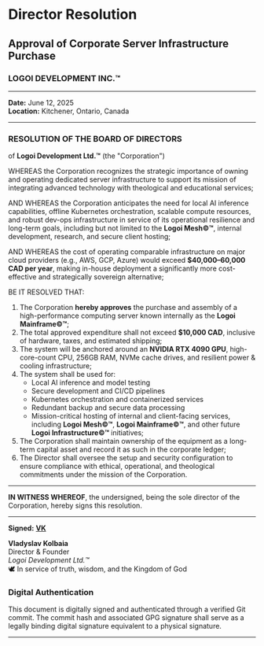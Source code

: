 # Director Resolution  
## Approval of Corporate Server Infrastructure Purchase  
### LOGOI DEVELOPMENT INC.™

---

**Date:** June 12, 2025  
**Location:** Kitchener, Ontario, Canada  

---

### RESOLUTION OF THE BOARD OF DIRECTORS  
of **Logoi Development Ltd.™** (the "Corporation")

WHEREAS the Corporation recognizes the strategic importance of owning and operating dedicated server infrastructure to support its mission of integrating advanced technology with theological and educational services;

AND WHEREAS the Corporation anticipates the need for local AI inference capabilities, offline Kubernetes orchestration, scalable compute resources, and robust dev-ops infrastructure in service of its operational resilience and long-term goals, including but not limited to the **Logoi Mesh©™**, internal development, research, and secure client hosting;

AND WHEREAS the cost of operating comparable infrastructure on major cloud providers (e.g., AWS, GCP, Azure) would exceed **$40,000–60,000 CAD per year**, making in-house deployment a significantly more cost-effective and strategically sovereign alternative;

BE IT RESOLVED THAT:

1. The Corporation **hereby approves** the purchase and assembly of a high-performance computing server known internally as the **Logoi Mainframe©™**;
2. The total approved expenditure shall not exceed **$10,000 CAD**, inclusive of hardware, taxes, and estimated shipping;
3. The system will be anchored around an **NVIDIA RTX 4090 GPU**, high-core-count CPU, 256GB RAM, NVMe cache drives, and resilient power & cooling infrastructure;
4. The system shall be used for:
   - Local AI inference and model testing
   - Secure development and CI/CD pipelines
   - Kubernetes orchestration and containerized services
   - Redundant backup and secure data processing
   - Mission-critical hosting of internal and client-facing services, including **Logoi Mesh©™**, **Logoi Mainframe©™**, and other future **Logoi Infrastructure©™** initiatives;
5. The Corporation shall maintain ownership of the equipment as a long-term capital asset and record it as such in the corporate ledger;
6. The Director shall oversee the setup and security configuration to ensure compliance with ethical, operational, and theological commitments under the mission of the Corporation.

---

**IN WITNESS WHEREOF**, the undersigned, being the sole director of the Corporation, hereby signs this resolution.

---

**Signed:** **[VK](#digital-authentication)**

**Vladyslav Kolbaia**  
Director & Founder  
_Logoi Development Ltd.™_  
🕊️ In service of truth, wisdom, and the Kingdom of God

### Digital Authentication
This document is digitally signed and authenticated through a verified Git commit. The commit hash and associated GPG signature shall serve as a legally binding digital signature equivalent to a physical signature.

---